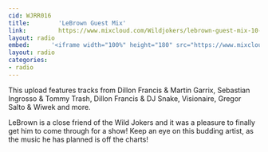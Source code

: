 ```yaml
---
cid: WJRR016
title:        'LeBrown Guest Mix'
link:         https://www.mixcloud.com/Wildjokers/lebrown-guest-mix-10-26-14/
layout: radio
embed:		'<iframe width="100%" height="180" src="https://www.mixcloud.com/widget/iframe/?embed_type=widget_standard&amp;embed_uuid=f677e4f3-f274-40ef-b102-d4d7a3ddb89c&amp;feed=https%3A%2F%2Fwww.mixcloud.com%2FWildjokers%2Flebrown-guest-mix-10-26-14%2F&amp;hide_cover=1&amp;hide_tracklist=1&amp;replace=0" frameborder="0"></iframe>'
layout: radio
categories:
- radio
---
```


This upload features tracks from Dillon Francis & Martin Garrix, Sebastian Ingrosso & Tommy Trash, Dillon Francis & DJ Snake, Visionaire, Gregor Salto & Wiwek and more.

LeBrown is a close friend of the Wild Jokers and it was a pleasure to finally get him to come through for a show! Keep an eye on this budding artist, as the music he has planned is off the charts!